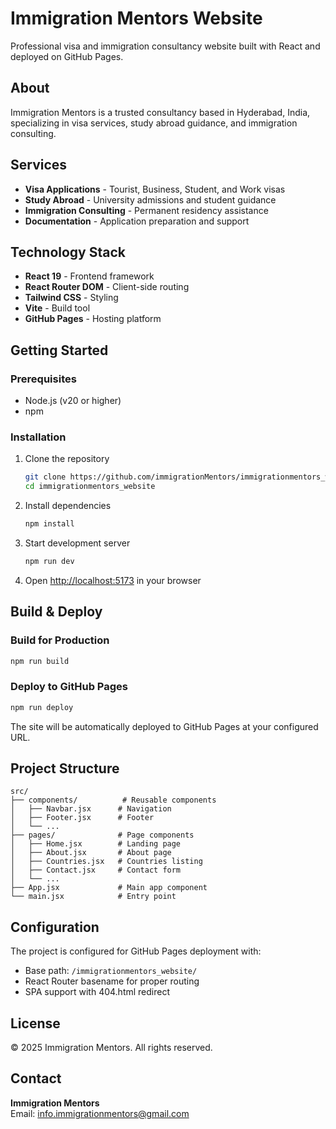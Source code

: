 # Immigration Mentors Website

Professional visa and immigration consultancy website built with React and deployed on GitHub Pages.

## About

Immigration Mentors is a trusted consultancy based in Hyderabad, India, specializing in visa services, study abroad guidance, and immigration consulting.


## Services

- **Visa Applications** - Tourist, Business, Student, and Work visas
- **Study Abroad** - University admissions and student guidance  
- **Immigration Consulting** - Permanent residency assistance
- **Documentation** - Application preparation and support

## Technology Stack

- **React 19** - Frontend framework
- **React Router DOM** - Client-side routing
- **Tailwind CSS** - Styling
- **Vite** - Build tool
- **GitHub Pages** - Hosting platform

## Getting Started

### Prerequisites
- Node.js (v20 or higher)
- npm

### Installation

1. Clone the repository
   ```bash
   git clone https://github.com/immigrationMentors/immigrationmentors_website.git
   cd immigrationmentors_website
   ```

2. Install dependencies
   ```bash
   npm install
   ```

3. Start development server
   ```bash
   npm run dev
   ```

4. Open [http://localhost:5173](http://localhost:5173) in your browser

## Build & Deploy

### Build for Production
```bash
npm run build
```

### Deploy to GitHub Pages
```bash
npm run deploy
```

The site will be automatically deployed to GitHub Pages at your configured URL.

## Project Structure

```
src/
├── components/          # Reusable components
│   ├── Navbar.jsx      # Navigation
│   ├── Footer.jsx      # Footer
│   └── ...
├── pages/              # Page components
│   ├── Home.jsx        # Landing page
│   ├── About.jsx       # About page
│   ├── Countries.jsx   # Countries listing
│   ├── Contact.jsx     # Contact form
│   └── ...
├── App.jsx             # Main app component
└── main.jsx            # Entry point
```

## Configuration

The project is configured for GitHub Pages deployment with:
- Base path: `/immigrationmentors_website/`
- React Router basename for proper routing
- SPA support with 404.html redirect

## License

© 2025 Immigration Mentors. All rights reserved.

## Contact

**Immigration Mentors**  
Email: info.immigrationmentors@gmail.com


